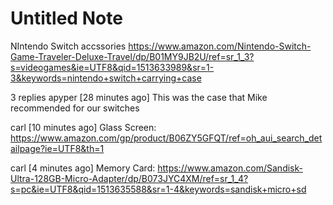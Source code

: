 # Untitled Note

NIntendo Switch accssories
<https://www.amazon.com/Nintendo-Switch-Game-Traveler-Deluxe-Travel/dp/B01MY9JB2U/ref=sr_1_3?s=videogames&ie=UTF8&qid=1513633989&sr=1-3&keywords=nintendo+switch+carrying+case>

3 replies
apyper \[28 minutes ago\]
This was the case that Mike recommended for our switches

carl \[10 minutes ago\]
Glass Screen: <https://www.amazon.com/gp/product/B06ZY5GFQT/ref=oh_aui_search_detailpage?ie=UTF8&th=1>

carl \[4 minutes ago\]
Memory Card: <https://www.amazon.com/Sandisk-Ultra-128GB-Micro-Adapter/dp/B073JYC4XM/ref=sr_1_4?s=pc&ie=UTF8&qid=1513635588&sr=1-4&keywords=sandisk+micro+sd>
